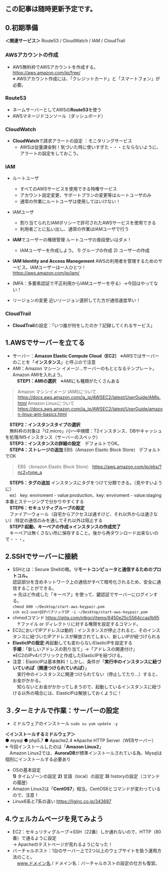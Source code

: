 ## この記事は随時更新予定です。
## 0.初期準備
**＜関連サービス＞**
Route53 / CloudWatch / IAM / CloudTrail

### AWSアカウントの作成
- AWS無料枠でAWSアカウントを作成する。 https://aws.amazon.com/jp/free/  
※ AWSアカウント作成には、「クレジットカード」と「スマートフォン」が必要。 

### Route53
- ネームサーバーとしてAWSの**Route53**を使う
- AWSマネージドコンソール（ダッシュボード）

### CloudWatch
- **CloudWatch**で請求アラートの設定 ：モニタリングサービス
  - AWSは従量課金制！気づいた時に使いすぎた・・・とならないように、アラートの設定をしておこう。

### IAM
- ルートユーザ
  - すべてのAWSサービスを使用できる特権サービス
  - アカウント設定変更、サポートプランの変更等はルートユーザのみ
  - 通常の作業にルートユーザは使用してはいけない！

- IAMユーザ
  - 割り当てられたIAMポリシーで許可されたAWSサービスを使用できる
  - 利用者ごとに払い出し、通常の作業はIAMユーザで行う
  
- **IAM**でユーザーの権限管理 ルートユーザの普段使いはダメ！  
  - IAMユーザーを作成しよう。 1) グループの作成 2) ユーザーの作成  
 - **IAM:Identity and Access Manegement** AWSの利用者を管理するためのサービス。IAMユーザーは一人ひとつ！  
 https://aws.amazon.com/jp/iam/
- (MFA：多要素認証で不正利用からIAMユーザーを守る）→今回はやってない！
- リージョンの変更 近いリージョン選択してた方が通信速度早い！

### CloudTrail
- **CloudTrail**の設定：「いつ誰が何をしたのか？記録してくれるサービス」

## 1.AWSでサーバーを立てる
- サーバー：**Amazon Elastic Compute Cloud（EC2）** ※AWSではサーバーのことを「**インスタンス**」と呼ぶので注意
- AMI：Amazon マシーン イメージ…サーバーのもととなるテンプレート。Amazon AMIを入れよう。  
　**STEP1：AMIの選択**　※AMIにも種類がたくさんある  
 > Amazon マシンイメージ (AMI)について https://docs.aws.amazon.com/ja_jp/AWSEC2/latest/UserGuide/AMIs.html
   Amazon Linuxについて https://docs.aws.amazon.com/ja_jp/AWSEC2/latest/UserGuide/amazon-linux-ami-basics.html  
 >
　**STEP2：インスタンスタイプの選択**  
　無料枠の対象は「t2.micro」/小〜中規模：T2インスタンス、DBやキャッシュを処理/M5インスタンス（サーバーのスペック）  
　**STEP3：インスタンスの詳細の設定**　デフォルトでOK。  
　**STEP4：ストレージの追加**  EBS（Amazon Elastic Block Store） デフォルトでOK  
 > EBS（Amazon Elastic Block Store） https://aws.amazon.com/jp/ebs/?nc2=type_a  
>
　**STEP5：タグの追加** インスタンスにタグをつけて分類できる。（見やすいように）  
　ex） key: enviroment - value:production、key: enviroment - value:staging 本番とステージングで分かりやすくする  
　**STEP6：セキュリティグループの設定**  
　ファイアーウォール（自宅からアクセスは通すけど、それ以外からは通さない）:特定の通信のみを通してそれ以外は阻止する  
　**STEP7:起動、キーペアの作成→インスタンスの作成完了**  
　キーペアは無くさない所に保存すること。後から再ダウンロード出来ないので・・・。

## 2.SSHでサーバーに接続
- SSHとは：Secure Shellの略。**リモートコンピュータと通信するためのプロトコル。**  
認証部分を含めネットワーク上の通信がすべて暗号化されるため、安全に通信することができる。  
→ 先ほど作成した「キーペア」を使って、鍵認証でサーバーにログインする。  
```chmod 600 ~/Desktop/start-aws-keypair.pom```  
```ssh ec2-user@IPパブリックIP -i ~/Desktop/start-aws-keypair.pom```  
- chmodコマンド https://qiita.com/ntkgcj/items/6450e25c5564ccaa1b95  
　↑ファイル or ディレクトリに対する権限を設定するコマンド。
- EC2においてIPアドレスは動的：インスタンスが停止されると、そのインスタンスに紐づいたIPアドレスが解放されてしまい、新しいIPが紐づけられる  
- **ElasticIPの設定**:再起動しても変わらないElasticIPを設定する  
**手順**：「新しいアドレスの割り当て」→「アドレスの関連付け」  
※EC2のIPv4パブリックと作成したElasticIPを紐づける。
- 注意：ElasticIPは基本無料！しかし、条件が「**実行中のインスタンスに紐づいていれば（関連つけられていれば）**」  
　実行中のインスタンスに関連つけられてない（停止してたり…）すると、お金がかかる。    
　知らないとお金がかかってしまうので、起動しているインスタンスに紐づける以外の場合には、ElasticIPは解放しておくように！

## ３.ターミナルで作業：サーバーの設定
- ミドルウェアのインストール ```sudo su yum update -y```  

**＜インストールするミドルウェア＞**  
● mysql ● php5.7 ● Apache2.4 ※Apache HTTP Server（WEBサーバー）  
※ 今回インストールしたのは「**Amazon Linux2**」  
　Amazon Linux2では、**AuroraDB**が標準インストールされている為、Mysqlは個別にインストールする必要あり  

- OSの基本設定  
**1)** タイムゾーンの設定 **2)** 言語（local）の設定 **3)** historyの設定（コマンドの履歴）  
- Amazon Linux2は「**CentOS7**」相当。CentOS6とコマンドが変わっているので、注意！
- Linux6系と7系の違い https://liginc.co.jp/343687  

## 4.ウェルカムページを見てみよう
- EC2：セキュリティグループ→SSH（22番）しか通れないので、HTTP（80番）で通るように設定  
→ Apacheのテストページが見れるようになった！  
- バーチャルホスト：1台のサーバー上で2つ以上のウェブサイトを扱う運用方法のこと。  
　www.ドメイン名 / ドメイン名：バーチャルホストの設定の仕方も復習。 

